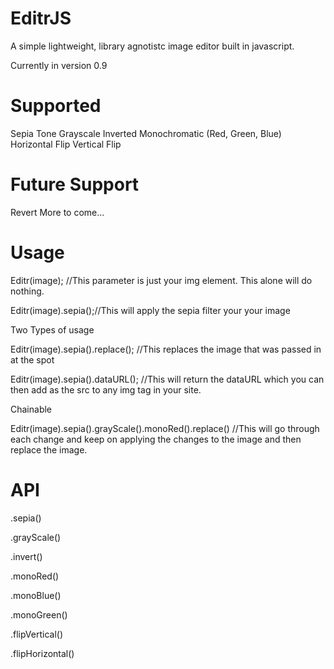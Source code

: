 EditrJS 
========
A simple lightweight, library agnotistc image editor built in javascript. 

Currently in version 0.9

Supported
=========

Sepia Tone
Grayscale
Inverted
Monochromatic (Red, Green, Blue)
Horizontal Flip
Vertical Flip

Future Support
==============
Revert
More to come...

Usage
=======
Editr(image); //This parameter is just your img element. This alone will do nothing.

Editr(image).sepia();//This will apply the sepia filter your your image


Two Types of usage

Editr(image).sepia().replace(); //This replaces the image that was passed in at the spot

Editr(image).sepia().dataURL(); //This will return the dataURL which you can then add as the src to any img tag in your site. 


Chainable

Editr(image).sepia().grayScale().monoRed().replace() //This will go through each change and keep on applying the changes to the image and then replace the image. 


API
======

.sepia()

.grayScale()

.invert()

.monoRed()

.monoBlue()

.monoGreen()

.flipVertical()

.flipHorizontal()